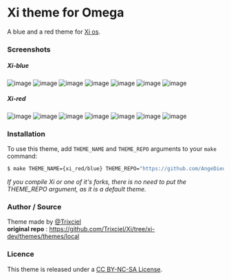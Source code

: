 # Xi theme for Omega
A blue and a red theme for [Xi os](https://github.com/Trixciel/Xi).

### Screenshots
##### Xi-blue
![image](screenshots/home1-blue.png)
![image](screenshots/home2-blue.png)
![image](screenshots/calculation-blue.png)
![image](screenshots/graph-blue.png)
![image](screenshots/python-blue.png)
![image](screenshots/atomic-blue.png)
![image](screenchots/settings-blue.png)

##### Xi-red
![image](screenshots/home1-red.png)
![image](screenshots/home2-red.png)
![image](screenshots/calculation-red.png)
![image](screenshots/graph-red.png)
![image](screenshots/python-red.png)
![image](screenshots/atomic-red.png)
![image](screenchots/settings-red.png)

### Installation
To use this theme, add `THEME_NAME` and `THEME_REPO` arguments to your `make` command:
```bash
$ make THEME_NAME={xi_red/blue} THEME_REPO="https://github.com/AngeDieu/Numworks-themes-listing"
```
_If you compile Xi or one of it's forks, there is no need to put the THEME_REPO argument, as it is a default theme._

### Author / Source
Theme made by [@Trixciel](https://github.com/Trixciel)
<br>
**original repo** : https://github.com/Trixciel/Xi/tree/xi-dev/themes/themes/local

### Licence
This theme is released under a [CC BY-NC-SA License](https://creativecommons.org/licenses/by-nc-sa/4.0/legalcode).

